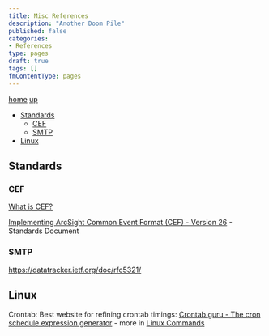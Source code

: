 ```yaml
---
title: Misc References
description: "Another Doom Pile"
published: false
categories:
- References
type: pages
draft: true
tags: []
fmContentType: pages
---
```


[home](/) [up](./)

* [Standards](#standards)
  * [CEF](#cef)
  * [SMTP](#smtp)
* [Linux](#linux)

## Standards

### CEF

[What is CEF?](https://www.microfocus.com/documentation/arcsight/arcsight-smartconnectors-8.3/cef-implementation-standard/Content/CEF/Chapter%201%20What%20is%20CEF.htm)

[Implementing ArcSight Common Event Format
(CEF) - Version 26](https://www.microfocus.com/documentation/arcsight/arcsight-smartconnectors-8.4/pdfdoc/cef-implementation-standard/cef-implementation-standard.pdf) - Standards Document

### SMTP

<https://datatracker.ietf.org/doc/rfc5321/>

## Linux

Crontab: Best website for refining crontab timings: [Crontab.guru - The cron schedule expression generator](https://crontab.guru/) - more in [Linux Commands](linux-commands.md)
